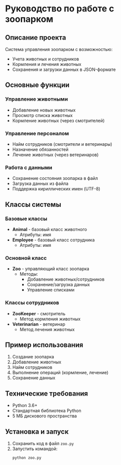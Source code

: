 # Руководство по работе с зоопарком

## Описание проекта

Система управления зоопарком с возможностью:
- Учета животных и сотрудников
- Кормления и лечения животных
- Сохранения и загрузки данных в JSON-формате

## Основные функции

### Управление животными
- Добавление новых животных
- Просмотр списка животных
- Кормление животных (через смотрителей)

### Управление персоналом
- Найм сотрудников (смотрители и ветеринары)
- Назначение обязанностей
- Лечение животных (через ветеринаров)

### Работа с данными
- Сохранение состояния зоопарка в файл
- Загрузка данных из файла
- Поддержка кириллических имен (UTF-8)

## Классы системы

### Базовые классы
- **Animal** - базовый класс животного
  - Атрибуты: имя
- **Employee** - базовый класс сотрудника
  - Атрибуты: имя

### Основной класс
- **Zoo** - управляющий класс зоопарка
  - Методы:
    - Добавление животных/сотрудников
    - Сохранение/загрузка данных
    - Управление списками

### Классы сотрудников
- **ZooKeeper** - смотритель
  - Метод кормления животных
- **Veterinarian** - ветеринар
  - Метод лечения животных

## Пример использования
1. Создание зоопарка
2. Добавление животных
3. Найм сотрудников
4. Выполнение операций (кормление, лечение)
5. Сохранение данных

## Технические требования
- Python 3.6+
- Стандартная библиотека Python
- 5 МБ дискового пространства

## Установка и запуск
1. Сохранить код в файл `zoo.py`
2. Запустить командой:
   ```bash
   python zoo.py
